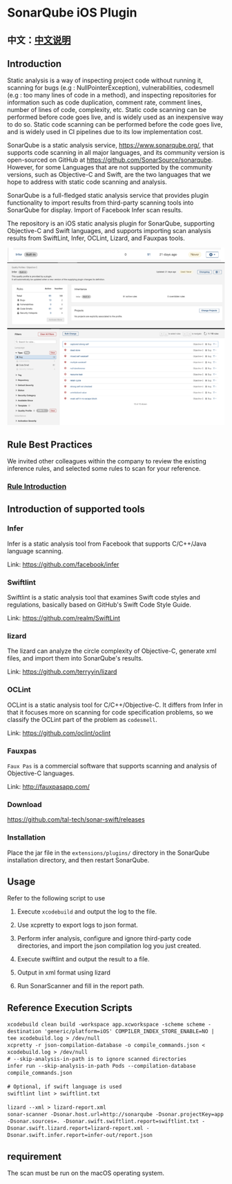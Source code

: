 # SonarQube iOS Plugin

## 中文：[中文说明](./README_zh.md)

## Introduction
Static analysis is a way of inspecting project code without running it, scanning for bugs (e.g : NullPointerException), vulnerabilities, codesmell (e.g : too many lines of code in a method), and inspecting repositories for information such as code duplication, comment rate, comment lines, number of lines of code, complexity, etc. Static code scanning can be performed before code goes live, and is widely used as an inexpensive way to do so. Static code scanning can be performed before the code goes live, and is widely used in CI pipelines due to its low implementation cost.

SonarQube is a static analysis service, https://www.sonarqube.org/, that supports code scanning in all major languages, and its community version is open-sourced on GitHub at https://github.com/SonarSource/sonarqube. However, for some Languages that are not supported by the community versions, such as Objective-C and Swift, are the two languages that we hope to address with static code scanning and analysis.

SonarQube is a full-fledged static analysis service that provides plugin functionality to import results from third-party scanning tools into SonarQube for display. Import of Facebook Infer scan results.

The repository is an iOS static analysis plugin for SonarQube, supporting Objective-C and Swift languages, and supports importing scan analysis results from SwiftLint, Infer, OCLint, Lizard, and Fauxpas tools.

![](docs/quality-profiles.png)
![](docs/quality-profiles-infer.png)
![](docs/infer-bug.png)

## Rule Best Practices
We invited other colleagues within the company to review the existing inference rules, and selected some rules to scan for your reference.
### [Rule Introduction](docs/rule.md)

## Introduction of supported tools
### Infer
Infer is a static analysis tool from Facebook that supports C/C++/Java language scanning.

Link: https://github.com/facebook/infer

### Swiftlint
Swiftlint is a static analysis tool that examines Swift code styles and regulations, basically based on GitHub's Swift Code Style Guide.

Link: https://github.com/realm/SwiftLint

### lizard
The lizard can analyze the circle complexity of Objective-C, generate xml files, and import them into SonarQube's results.

Link: https://github.com/terryyin/lizard

### OCLint
OCLint is a static analysis tool for C/C++/Objective-C. It differs from Infer in that it focuses more on scanning for code specification problems, so we classify the OCLint part of the problem as `codesmell`.

Link: https://github.com/oclint/oclint

### Fauxpas
`Faux Pas` is a commercial software that supports scanning and analysis of Objective-C languages.

Link: http://fauxpasapp.com/

### Download
https://github.com/tal-tech/sonar-swift/releases

### Installation
Place the jar file in the `extensions/plugins/` directory in the SonarQube installation directory, and then restart SonarQube.

## Usage
Refer to the following script to use

1. Execute `xcodebuild` and output the log to the file.

2. Use xcpretty to export logs to json format.

3. Perform infer analysis, configure and ignore third-party code directories, and import the json compilation log you just created.

4. Execute swiftlint and output the result to a file.

5. Output in xml format using lizard

6. Run SonarScanner and fill in the report path.

## Reference Execution Scripts

```shell
xcodebuild clean build -workspace app.xcworkspace -scheme scheme -destination 'generic/platform=iOS' COMPILER_INDEX_STORE_ENABLE=NO | tee xcodebuild.log > /dev/null
xcpretty -r json-compilation-database -o compile_commands.json < xcodebuild.log > /dev/null
# --skip-analysis-in-path is to ignore scanned directories
infer run --skip-analysis-in-path Pods --compilation-database compile_commands.json

# Optional, if swift language is used
swiftlint lint > swiftlint.txt

lizard --xml > lizard-report.xml
sonar-scanner -Dsonar.host.url=http://sonarqube -Dsonar.projectKey=app -Dsonar.sources=. -Dsonar.swift.swiftlint.report=swiftlint.txt -Dsonar.swift.lizard.report=lizard-report.xml -Dsonar.swift.infer.report=infer-out/report.json
```

## requirement

The scan must be run on the macOS operating system.

